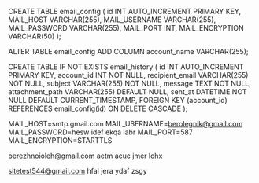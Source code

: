 CREATE TABLE email_config (
id INT AUTO_INCREMENT PRIMARY KEY,
MAIL_HOST VARCHAR(255),
MAIL_USERNAME VARCHAR(255),
MAIL_PASSWORD VARCHAR(255),
MAIL_PORT INT,
MAIL_ENCRYPTION VARCHAR(50)
);

ALTER TABLE email_config ADD COLUMN account_name VARCHAR(255);

CREATE TABLE IF NOT EXISTS email_history (
id INT AUTO_INCREMENT PRIMARY KEY,
account_id INT NOT NULL,
recipient_email VARCHAR(255) NOT NULL,
subject VARCHAR(255) NOT NULL,
message TEXT NOT NULL,
attachment_path VARCHAR(255) DEFAULT NULL,
sent_at DATETIME NOT NULL DEFAULT CURRENT_TIMESTAMP,
FOREIGN KEY (account_id) REFERENCES email_config(id) ON DELETE CASCADE
);

MAIL_HOST=smtp.gmail.com
MAIL_USERNAME=berolegnik@gmail.com
MAIL_PASSWORD=hesw idef ekqa iabr
MAIL_PORT=587
MAIL_ENCRYPTION=STARTTLS

berezhnoioleh@gmail.com
aetm acuc jmer lohx

sitetest544@gmail.com
hfal jera ydaf zsgy
